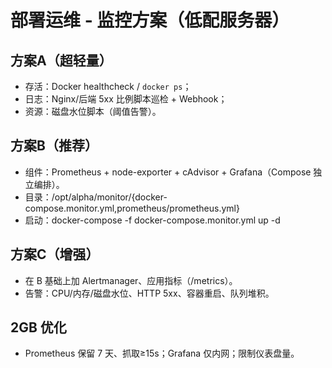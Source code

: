 # 部署运维 - 监控方案（低配服务器）

## 方案A（超轻量）
- 存活：Docker healthcheck / `docker ps`；
- 日志：Nginx/后端 5xx 比例脚本巡检 + Webhook；
- 资源：磁盘水位脚本（阈值告警）。

## 方案B（推荐）
- 组件：Prometheus + node-exporter + cAdvisor + Grafana（Compose 独立编排）。
- 目录：/opt/alpha/monitor/{docker-compose.monitor.yml,prometheus/prometheus.yml}
- 启动：docker-compose -f docker-compose.monitor.yml up -d

## 方案C（增强）
- 在 B 基础上加 Alertmanager、应用指标（/metrics）。
- 告警：CPU/内存/磁盘水位、HTTP 5xx、容器重启、队列堆积。

## 2GB 优化
- Prometheus 保留 7 天、抓取≥15s；Grafana 仅内网；限制仪表盘量。

